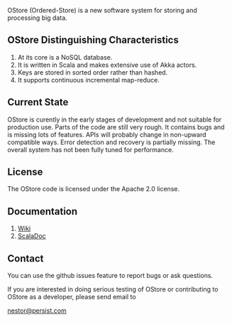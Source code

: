 OStore (Ordered-Store) is a new software system for 
storing and processing big data.

## OStore Distinguishing Characteristics
   1. At its core is a NoSQL database.
   2. It is written in Scala and makes extensive use of Akka 
      actors.
   3. Keys are stored in sorted order rather than hashed.
   4. It supports continuous incremental map-reduce.

## Current State
OStore is curently in the early stages of development and not
suitable for production use. Parts of the code are still
very rough. It contains bugs and is missing lots
of features. APIs will probably change in
non-upward compatible ways. Error detection and recovery
is partially missing.
The overall system has not been fully tuned for performance.

## License
The OStore code is licensed under the Apache 2.0 license.

## Documentation
1. [Wiki](wiki)
1. [ScalaDoc](http://nestorpersist.github.com/ostore)

## Contact
You can use the github issues feature to report bugs
or ask questions.

If you are interested in doing serious testing of OStore
or contributing to OStore as a developer, please send email
to 

[nestor@persist.com](mailto:nestor@persist.com)


